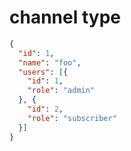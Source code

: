 # channel type

```json
{
  "id": 1,
  "name": "foo",
  "users": [{
    "id": 1,
    "role": "admin"
  }, {
    "id": 2,
    "role": "subscriber"
  }]
}
```
